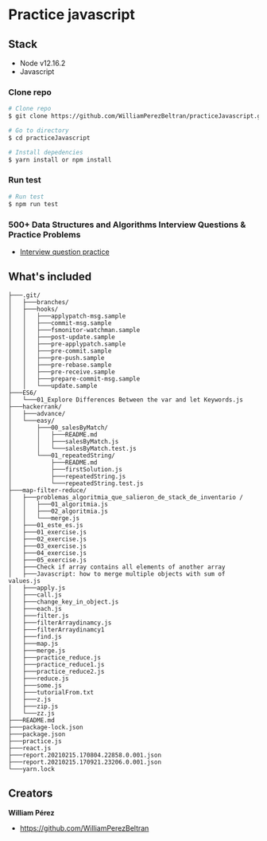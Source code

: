 # Practice javascript

## Stack

- Node v12.16.2
- Javascript

### Clone repo

```bash
# Clone repo
$ git clone https://github.com/WilliamPerezBeltran/practiceJavascript.git

# Go to directory
$ cd practiceJavascript

# Install depedencies
$ yarn install or npm install
```

### Run test

```bash
# Run test
$ npm run test
```

### 500+ Data Structures and Algorithms Interview Questions & Practice Problems

- [Interview question practice](https://blog.usejournal.com/500-data-structures-and-algorithms-practice-problems-35afe8a1e222)

## What's included

```
├───.git/
│   ├───branches/
│   ├───hooks/
│   │   ├───applypatch-msg.sample
│   │   ├───commit-msg.sample
│   │   ├───fsmonitor-watchman.sample
│   │   ├───post-update.sample
│   │   ├───pre-applypatch.sample
│   │   ├───pre-commit.sample
│   │   ├───pre-push.sample
│   │   ├───pre-rebase.sample
│   │   ├───pre-receive.sample
│   │   ├───prepare-commit-msg.sample
│   │   └───update.sample
├───ES6/
│   └───01_Explore Differences Between the var and let Keywords.js
├───hackerrank/
│   ├───advance/
│   └───easy/
│       ├───00_salesByMatch/
│       │   ├───README.md
│       │   ├───salesByMatch.js
│       │   └───salesByMatch.test.js
│       └───01_repeatedString/
│           ├───README.md
│           ├───firstSolution.js
│           ├───repeatedString.js
│           └───repeatedString.test.js
├───map-filter-reduce/
│   ├───problemas_algoritmia_que_salieron_de_stack_de_inventario /
│   │   ├───01_algoritmia.js
│   │   ├───02_algoritmia.js
│   │   └───merge.js
│   ├───01_este_es.js
│   ├───01_exercise.js
│   ├───02_exercise.js
│   ├───03_exercise.js
│   ├───04_exercise.js
│   ├───05_exercise.js
│   ├───Check if array contains all elements of another array
│   ├───Javascript: how to merge multiple objects with sum of values.js
│   ├───apply.js
│   ├───call.js
│   ├───change_key_in_object.js
│   ├───each.js
│   ├───filter.js
│   ├───filterArraydinamcy.js
│   ├───filterArraydinamcy1
│   ├───find.js
│   ├───map.js
│   ├───merge.js
│   ├───practice_reduce.js
│   ├───practice_reduce1.js
│   ├───practice_reduce2.js
│   ├───reduce.js
│   ├───some.js
│   ├───tutorialFrom.txt
│   ├───z.js
│   ├───zip.js
│   └───zz.js
├───README.md
├───package-lock.json
├───package.json
├───practice.js
├───react.js
├───report.20210215.170804.22858.0.001.json
├───report.20210215.170921.23206.0.001.json
└───yarn.lock
```

## Creators

**William Pérez**

- <https://github.com/WilliamPerezBeltran>
